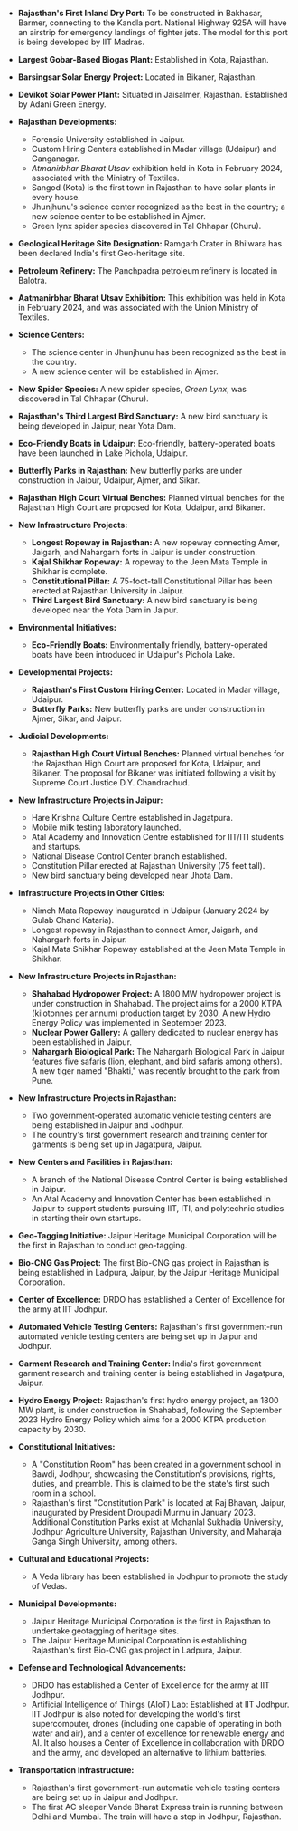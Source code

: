 *   **Rajasthan's First Inland Dry Port:** To be constructed in Bakhasar, Barmer, connecting to the Kandla port. National Highway 925A will have an airstrip for emergency landings of fighter jets. The model for this port is being developed by IIT Madras.
*   **Largest Gobar-Based Biogas Plant:** Established in Kota, Rajasthan.
*   **Barsingsar Solar Energy Project:** Located in Bikaner, Rajasthan.
*   **Devikot Solar Power Plant:** Situated in Jaisalmer, Rajasthan. Established by Adani Green Energy.

*   **Rajasthan Developments:**
    *   Forensic University established in Jaipur.
    *   Custom Hiring Centers established in Madar village (Udaipur) and Ganganagar.
    *   *Atmanirbhar Bharat Utsav* exhibition held in Kota in February 2024, associated with the Ministry of Textiles.
    *   Sangod (Kota) is the first town in Rajasthan to have solar plants in every house.
    *   Jhunjhunu's science center recognized as the best in the country; a new science center to be established in Ajmer.
    *   Green lynx spider species discovered in Tal Chhapar (Churu).

*   **Geological Heritage Site Designation:** Ramgarh Crater in Bhilwara has been declared India's first Geo-heritage site.

*   **Petroleum Refinery:** The Panchpadra petroleum refinery is located in Balotra.

*   **Aatmanirbhar Bharat Utsav Exhibition:** This exhibition was held in Kota in February 2024, and was associated with the Union Ministry of Textiles.

*   **Science Centers:**
    *   The science center in Jhunjhunu has been recognized as the best in the country.
    *   A new science center will be established in Ajmer.

*   **New Spider Species:** A new spider species, *Green Lynx*, was discovered in Tal Chhapar (Churu).

*   **Rajasthan's Third Largest Bird Sanctuary:** A new bird sanctuary is being developed in Jaipur, near Yota Dam.

*   **Eco-Friendly Boats in Udaipur:** Eco-friendly, battery-operated boats have been launched in Lake Pichola, Udaipur.

*   **Butterfly Parks in Rajasthan:** New butterfly parks are under construction in Jaipur, Udaipur, Ajmer, and Sikar.

*   **Rajasthan High Court Virtual Benches:** Planned virtual benches for the Rajasthan High Court are proposed for Kota, Udaipur, and Bikaner.

* **New Infrastructure Projects:**

  *   **Longest Ropeway in Rajasthan:** A new ropeway connecting Amer, Jaigarh, and Nahargarh forts in Jaipur is under construction.
  *   **Kajal Shikhar Ropeway:** A ropeway to the Jeen Mata Temple in Shikhar is complete.
  *   **Constitutional Pillar:** A 75-foot-tall Constitutional Pillar has been erected at Rajasthan University in Jaipur.
  *   **Third Largest Bird Sanctuary:** A new bird sanctuary is being developed near the Yota Dam in Jaipur.

*   **Environmental Initiatives:**

    *   **Eco-Friendly Boats:** Environmentally friendly, battery-operated boats have been introduced in Udaipur's Pichola Lake.

*   **Developmental Projects:**

    *   **Rajasthan's First Custom Hiring Center:** Located in Madar village, Udaipur.
    *   **Butterfly Parks:** New butterfly parks are under construction in Ajmer, Sikar, and Jaipur.

*   **Judicial Developments:**

    *   **Rajasthan High Court Virtual Benches:** Planned virtual benches for the Rajasthan High Court are proposed for Kota, Udaipur, and Bikaner. The proposal for Bikaner was initiated following a visit by Supreme Court Justice D.Y. Chandrachud.

*   **New Infrastructure Projects in Jaipur:**

    *   Hare Krishna Culture Centre established in Jagatpura.
    *   Mobile milk testing laboratory launched.
    *   Atal Academy and Innovation Centre established for IIT/ITI students and startups.
    *   National Disease Control Center branch established.
    *   Constitution Pillar erected at Rajasthan University (75 feet tall).
    *   New bird sanctuary being developed near Jhota Dam.

*   **Infrastructure Projects in Other Cities:**

    *   Nimch Mata Ropeway inaugurated in Udaipur (January 2024 by Gulab Chand Kataria).
    *   Longest ropeway in Rajasthan to connect Amer, Jaigarh, and Nahargarh forts in Jaipur.
    *   Kajal Mata Shikhar Ropeway established at the Jeen Mata Temple in Shikhar.

*   **New Infrastructure Projects in Rajasthan:**

    *   **Shahabad Hydropower Project:** A 1800 MW hydropower project is under construction in Shahabad. The project aims for a 2000 KTPA (kilotonnes per annum) production target by 2030. A new Hydro Energy Policy was implemented in September 2023.
    *   **Nuclear Power Gallery:** A gallery dedicated to nuclear energy has been established in Jaipur.
    *   **Nahargarh Biological Park:** The Nahargarh Biological Park in Jaipur features five safaris (lion, elephant, and bird safaris among others). A new tiger named "Bhakti," was recently brought to the park from Pune.

*   **New Infrastructure Projects in Rajasthan:**

    *   Two government-operated automatic vehicle testing centers are being established in Jaipur and Jodhpur.
    *   The country's first government research and training center for garments is being set up in Jagatpura, Jaipur.

*   **New Centers and Facilities in Rajasthan:**

    *   A branch of the National Disease Control Center is being established in Jaipur.
    *   An Atal Academy and Innovation Center has been established in Jaipur to support students pursuing IIT, ITI, and polytechnic studies in starting their own startups.

*   **Geo-Tagging Initiative:** Jaipur Heritage Municipal Corporation will be the first in Rajasthan to conduct geo-tagging.

*   **Bio-CNG Gas Project:** The first Bio-CNG gas project in Rajasthan is being established in Ladpura, Jaipur, by the Jaipur Heritage Municipal Corporation.

*   **Center of Excellence:** DRDO has established a Center of Excellence for the army at IIT Jodhpur.

*   **Automated Vehicle Testing Centers:** Rajasthan's first government-run automated vehicle testing centers are being set up in Jaipur and Jodhpur.

*   **Garment Research and Training Center:** India's first government garment research and training center is being established in Jagatpura, Jaipur.

*   **Hydro Energy Project:** Rajasthan's first hydro energy project, an 1800 MW plant, is under construction in Shahabad, following the September 2023 Hydro Energy Policy which aims for a 2000 KTPA production capacity by 2030.
*   **Constitutional Initiatives:**

    *   A "Constitution Room" has been created in a government school in Bawdi, Jodhpur, showcasing the Constitution's provisions, rights, duties, and preamble. This is claimed to be the state's first such room in a school.
    *   Rajasthan's first "Constitution Park" is located at Raj Bhavan, Jaipur, inaugurated by President Droupadi Murmu in January 2023. Additional Constitution Parks exist at Mohanlal Sukhadia University, Jodhpur Agriculture University, Rajasthan University, and Maharaja Ganga Singh University, among others.

*   **Cultural and Educational Projects:**

    *   A Veda library has been established in Jodhpur to promote the study of Vedas.

*   **Municipal Developments:**

    *   Jaipur Heritage Municipal Corporation is the first in Rajasthan to undertake geotagging of heritage sites.
    *   The Jaipur Heritage Municipal Corporation is establishing Rajasthan's first Bio-CNG gas project in Ladpura, Jaipur.

*   **Defense and Technological Advancements:**

    *   DRDO has established a Center of Excellence for the army at IIT Jodhpur.
    *   Artificial Intelligence of Things (AIoT) Lab: Established at IIT Jodhpur. IIT Jodhpur is also noted for developing the world's first supercomputer, drones (including one capable of operating in both water and air), and a center of excellence for renewable energy and AI. It also houses a Center of Excellence in collaboration with DRDO and the army, and developed an alternative to lithium batteries.

*   **Transportation Infrastructure:**

    *   Rajasthan's first government-run automatic vehicle testing centers are being set up in Jaipur and Jodhpur.
    *   The first AC sleeper Vande Bharat Express train is running between Delhi and Mumbai. The train will have a stop in Jodhpur, Rajasthan.
